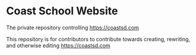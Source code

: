 # Coast School Website

The private repository controlling https://coastsd.com

This repository is for contributors to contribute towards creating, rewriting, and otherwise editing https://coastsd.com
